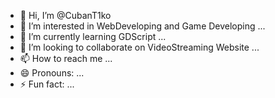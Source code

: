 - 👋 Hi, I’m @CubanT1ko
- 👀 I’m interested in WebDeveloping and Game Developing ...
- 🌱 I’m currently learning GDScript ...
- 💞️ I’m looking to collaborate on VideoStreaming Website ...
- 📫 How to reach me ...
- 😄 Pronouns: ...
- ⚡ Fun fact: ...

<!---
CubanT1ko/CubanT1ko is a ✨ special ✨ repository because its `README.md` (this file) appears on your GitHub profile.
You can click the Preview link to take a look at your changes.
--->
